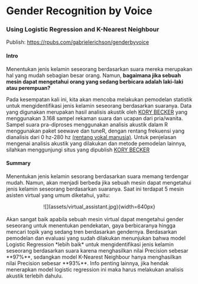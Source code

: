 # Gender Recognition by Voice
### Using Logistic Regression and K-Nearest Neighbour

Publish: https://rpubs.com/gabrielerichson/genderbyvoice


#### Intro

Menentukan jenis kelamin seseorang berdasarkan suara mereka merupakan hal yang mudah sebagian besar orang. Namun, **bagaimana jika sebuah mesin dapat mengetahui orang yang sedang berbicara adalah laki-laki atau perempuan?**


Pada kesempatan kali ini, kita akan mencoba melakukan pemodelan statistik untuk mengidentifikasi jenis kelamin seseorang berdasarkan suaranya. Data yang digunakan merupakan hasil analisis akustik oleh [KORY BECKER](http://www.primaryobjects.com/2016/06/22/identifying-the-gender-of-a-voice-using-machine-learning/) yang menggunakan 3.168 sampel rekaman suara dan ucapan dari pria/wanita. Sampel suara pra-diproses menggunakan analisis akustik dalam R menggunakan paket seewave dan tuneR, dengan rentang frekuensi yang dianalisis dari 0 hz-280 hz [(rentang vokal manusia)](https://en.wikipedia.org/wiki/Voice_frequency#Fundamental_frequency). Untuk penjelasan mengenai analisis akustik yang dilakukan dan metode pemodelan lainnya, silahkan menggunjungi situs yang dipublish  [KORY BECKER](http://www.primaryobjects.com/2016/06/22/identifying-the-gender-of-a-voice-using-machine-learning/)



#### Summary

Menentukan jenis kelamin sesorang berdasarkan suara memang terdengar mudah. Namun, akan menjadi berbeda jika sebuah mesin dapat mengetahui jenis kelamin seseorang berdasarkan suaranya. Saat ini terdapat 5 mesin asisten virtual yang umum diketahui, yaitu:<br>
<center>
![](assets/virtual_assistant.jpg){width=640px}
</center>
<br>Akan sangat baik apabila sebuah mesin virtual dapat mengetahui gender seseorang untuk menentukan pendekatan, gaya berbicaranya hingga mencari topik yang sedang tren berdasarkan gendernya. Berdasarkan pemodelan dan evaluasi yang sudah dilakukan menunjukan bahwa model Logistic Regression *lebih baik* untuk mengidentifikasi jenis kelamin seseorang berdasarkan suara karena menghasilkan nilai Precision sebesar **97%**, sedangkan model K-Nearest Neighbour hanya menghasilkan nilai Precision sebesar **93%**. Info penting lainnya, jika hendak menerapkan model logistic regression ini maka harus melakukan analisis akustik terlebih dahulu.